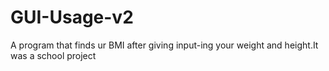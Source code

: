 # GUI-Usage-v2
A program that finds ur BMI after giving input-ing your weight and height.It was a school project 
